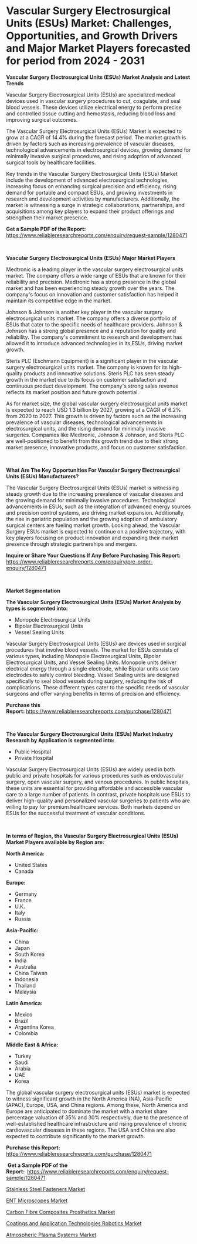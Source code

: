 <p><h1>Vascular Surgery Electrosurgical Units (ESUs) Market: Challenges, Opportunities, and Growth Drivers and Major Market Players forecasted for period from 2024 - 2031</h1></p><p><strong>Vascular Surgery Electrosurgical Units (ESUs) Market Analysis and Latest Trends</strong></p>
<p><p>Vascular Surgery Electrosurgical Units (ESUs) are specialized medical devices used in vascular surgery procedures to cut, coagulate, and seal blood vessels. These devices utilize electrical energy to perform precise and controlled tissue cutting and hemostasis, reducing blood loss and improving surgical outcomes.</p><p>The Vascular Surgery Electrosurgical Units (ESUs) Market is expected to grow at a CAGR of 14.4% during the forecast period. The market growth is driven by factors such as increasing prevalence of vascular diseases, technological advancements in electrosurgical devices, growing demand for minimally invasive surgical procedures, and rising adoption of advanced surgical tools by healthcare facilities.</p><p>Key trends in the Vascular Surgery Electrosurgical Units (ESUs) Market include the development of advanced electrosurgical technologies, increasing focus on enhancing surgical precision and efficiency, rising demand for portable and compact ESUs, and growing investments in research and development activities by manufacturers. Additionally, the market is witnessing a surge in strategic collaborations, partnerships, and acquisitions among key players to expand their product offerings and strengthen their market presence.</p></p>
<p><strong>Get a Sample PDF of the Report:&nbsp;</strong> <a href="https://www.reliableresearchreports.com/enquiry/request-sample/1280471">https://www.reliableresearchreports.com/enquiry/request-sample/1280471</a></p>
<p>&nbsp;</p>
<p><strong>Vascular Surgery Electrosurgical Units (ESUs) Major Market Players</strong></p>
<p><p>Medtronic is a leading player in the vascular surgery electrosurgical units market. The company offers a wide range of ESUs that are known for their reliability and precision. Medtronic has a strong presence in the global market and has been experiencing steady growth over the years. The company's focus on innovation and customer satisfaction has helped it maintain its competitive edge in the market. </p><p>Johnson & Johnson is another key player in the vascular surgery electrosurgical units market. The company offers a diverse portfolio of ESUs that cater to the specific needs of healthcare providers. Johnson & Johnson has a strong global presence and a reputation for quality and reliability. The company's commitment to research and development has allowed it to introduce advanced technologies in its ESUs, driving market growth.</p><p>Steris PLC (Eschmann Equipment) is a significant player in the vascular surgery electrosurgical units market. The company is known for its high-quality products and innovative solutions. Steris PLC has seen steady growth in the market due to its focus on customer satisfaction and continuous product development. The company's strong sales revenue reflects its market position and future growth potential.</p><p>As for market size, the global vascular surgery electrosurgical units market is expected to reach USD 1.3 billion by 2027, growing at a CAGR of 6.2% from 2020 to 2027. This growth is driven by factors such as the increasing prevalence of vascular diseases, technological advancements in electrosurgical units, and the rising demand for minimally invasive surgeries. Companies like Medtronic, Johnson & Johnson, and Steris PLC are well-positioned to benefit from this growth trend due to their strong market presence, innovative products, and focus on customer satisfaction.</p></p>
<p>&nbsp;</p>
<p><strong>What Are The Key Opportunities For Vascular Surgery Electrosurgical Units (ESUs) Manufacturers?</strong></p>
<p><p>The Vascular Surgery Electrosurgical Units (ESUs) market is witnessing steady growth due to the increasing prevalence of vascular diseases and the growing demand for minimally invasive procedures. Technological advancements in ESUs, such as the integration of advanced energy sources and precision control systems, are driving market expansion. Additionally, the rise in geriatric population and the growing adoption of ambulatory surgical centers are fueling market growth. Looking ahead, the Vascular Surgery ESUs market is expected to continue on a positive trajectory, with key players focusing on product innovation and expanding their market presence through strategic partnerships and mergers.</p></p>
<p><strong>Inquire or Share Your Questions If Any Before Purchasing This Report:</strong> <a href="https://www.reliableresearchreports.com/enquiry/pre-order-enquiry/1280471">https://www.reliableresearchreports.com/enquiry/pre-order-enquiry/1280471</a></p>
<p>&nbsp;</p>
<p><strong>Market Segmentation</strong></p>
<p><strong>The Vascular Surgery Electrosurgical Units (ESUs) Market Analysis by types is segmented into:</strong></p>
<p><ul><li>Monopole Electrosurgical Units</li><li>Bipolar Electrosurgical Units</li><li>Vessel Sealing Units</li></ul></p>
<p><p>Vascular Surgery Electrosurgical Units (ESUs) are devices used in surgical procedures that involve blood vessels. The market for ESUs consists of various types, including Monopole Electrosurgical Units, Bipolar Electrosurgical Units, and Vessel Sealing Units. Monopole units deliver electrical energy through a single electrode, while Bipolar units use two electrodes to safely control bleeding. Vessel Sealing units are designed specifically to seal blood vessels during surgery, reducing the risk of complications. These different types cater to the specific needs of vascular surgeons and offer varying benefits in terms of precision and efficiency.</p></p>
<p><strong>Purchase this Report:&nbsp;</strong><a href="https://www.reliableresearchreports.com/purchase/1280471">https://www.reliableresearchreports.com/purchase/1280471</a></p>
<p>&nbsp;</p>
<p><strong>The Vascular Surgery Electrosurgical Units (ESUs) Market Industry Research by Application is segmented into:</strong></p>
<p><ul><li>Public Hospital</li><li>Private Hospital</li></ul></p>
<p><p>Vascular Surgery Electrosurgical Units (ESUs) are widely used in both public and private hospitals for various procedures such as endovascular surgery, open vascular surgery, and venous procedures. In public hospitals, these units are essential for providing affordable and accessible vascular care to a large number of patients. In contrast, private hospitals use ESUs to deliver high-quality and personalized vascular surgeries to patients who are willing to pay for premium healthcare services. Both markets depend on ESUs for the successful treatment of vascular conditions.</p></p>
<p>&nbsp;</p>
<p><strong>In terms of Region, the Vascular Surgery Electrosurgical Units (ESUs) Market Players available by Region are:</strong></p>
<p>
    <p> <strong> North America: </strong>
        <ul>
            <li>United States</li>
            <li>Canada</li>
        </ul>
        </p> 
    <p> <strong> Europe: </strong>
        <ul>
            <li>Germany</li>
            <li>France</li>
            <li>U.K.</li>
            <li>Italy</li>
            <li>Russia</li>
        </ul>
        </p> 
    <p> <strong> Asia-Pacific: </strong>
        <ul>
            <li>China</li>
            <li>Japan</li>
            <li>South Korea</li>
            <li>India</li>
            <li>Australia</li>
            <li>China Taiwan</li>
            <li>Indonesia</li>
            <li>Thailand</li>
            <li>Malaysia</li>
        </ul>
        </p> 
    <p> <strong> Latin America: </strong>
        <ul>
            <li>Mexico</li>
            <li>Brazil</li>
            <li>Argentina Korea</li>
            <li>Colombia</li>
        </ul>
        </p> 
    <p> <strong> Middle East & Africa: </strong>
        <ul>
            <li>Turkey</li>
            <li>Saudi</li>
            <li>Arabia</li>
            <li>UAE</li>
            <li>Korea</li>
        </ul>
    </p>
    </p>
<p><p>The global vascular surgery electrosurgical units (ESUs) market is expected to witness significant growth in the North America (NA), Asia-Pacific (APAC), Europe, USA, and China regions. Among these, North America and Europe are anticipated to dominate the market with a market share percentage valuation of 35% and 30% respectively, due to the presence of well-established healthcare infrastructure and rising prevalence of chronic cardiovascular diseases in these regions. The USA and China are also expected to contribute significantly to the market growth.</p></p>
<p><strong>Purchase this Report: </strong><a href="https://www.reliableresearchreports.com/purchase/1280471">https://www.reliableresearchreports.com/purchase/1280471</a></p>
<p>&nbsp;<strong>Get a Sample PDF of the Report:&nbsp;&nbsp;</strong><a href="https://www.reliableresearchreports.com/enquiry/request-sample/1280471">https://www.reliableresearchreports.com/enquiry/request-sample/1280471</a></p>
<p><strong></strong></p>
<p><p><a href="https://medium.com/@catherinemartinez15/analyzing-stainless-steel-fasteners-market-global-industry-perspective-and-forecast-2024-to-2031-2dd853cda1a9">Stainless Steel Fasteners Market</a></p><p><a href="https://medium.com/@kcekkboop72786/ent-microscopes-market-insight-market-trends-growth-forecasted-from-2024-to-2031-82e1c6574aeb">ENT Microscopes Market</a></p><p><a href="https://github.com/lbird53714/Market-Research-Report-List-3/blob/main/carbon-fibre-composites-prosthetics-market.md">Carbon Fibre Composites Prosthetics Market</a></p><p><a href="https://github.com/dringals/Market-Research-Report-List-2/blob/main/coatings-and-application-technologies-robotics-market.md">Coatings and Application Technologies Robotics Market</a></p><p><a href="https://medium.com/@kcekkboop72786/atmospheric-plasma-systems-market-report-reveals-the-latest-trends-and-growth-opportunities-of-this-1a2b844fb4f4">Atmospheric Plasma Systems Market</a></p></p>